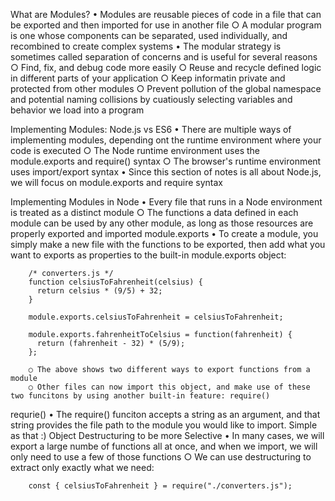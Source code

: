 What are Modules?
	• Modules are reusable pieces of code in a file that can be exported and then imported for use in another file
		○ A modular program is one whose components can be separated, used individually, and recombined to create complex systems
	• The modular strategy is sometimes called separation of concerns and is useful for several reasons
		○ Find, fix, and debug code more easily
		○ Reuse and recycle defined logic in different parts of your application
		○ Keep informatin private and protected from other modules
		○ Prevent pollution of the global namespace and potential naming collisions by cuatiously selecting variables and behavior we load into a program

Implementing Modules: Node.js vs ES6
	• There are multiple ways of implementing modules, depending ont the runtime environment where your code is executed
		○ The Node runtime environment uses the module.exports and require() syntax
		○ The browser's runtime environment uses import/export syntax
	• Since this section of notes is all about Node.js, we will focus on module.exports and require syntax

Implementing Modules in Node
	• Every file that runs in a Node environment is treated as a distinct module
		○ The functions a data defined in each module can be used by any other module, as long as those resources are properly exported and imported
module.exports
	• To create a module, you simply make a new file with the functions to be exported, then add what you want to exports as properties to the built-in module.exports object:
		
		/* converters.js */
		function celsiusToFahrenheit(celsius) {
		  return celsius * (9/5) + 32;
		}
		 
		module.exports.celsiusToFahrenheit = celsiusToFahrenheit;
		 
		module.exports.fahrenheitToCelsius = function(fahrenheit) {
		  return (fahrenheit - 32) * (5/9);
		};
		
		○ The above shows two different ways to export functions from a module
		○ Other files can now import this object, and make use of these two funcitons by using another built-in feature: require()
requrie()
	• The require() funciton accepts a string as an argument, and that string provides the file path to the module you would like to import. Simple as that :)
Object Destructuring to be more Selective
	• In many cases, we will export a large numbe of functions all at once, and when we import, we will only need to use a few of those functions
		○ We can use destructuring to extract only exactly what we need:
		
		const { celsiusToFahrenheit } = require("./converters.js");
